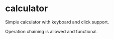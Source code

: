 # calculator

Simple calculator with keyboard and click support.

Operation chaining is allowed and functional.
